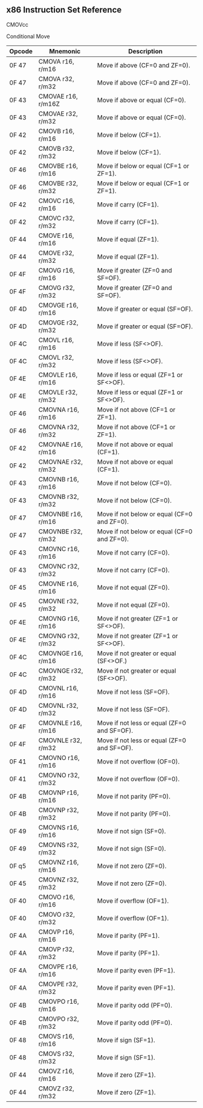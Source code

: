 ## x86 Instruction Set Reference
CMOVcc

Conditional Move

|Opcode |Mnemonic            |Description                                 |
|-------|--------------------|--------------------------------------------|
|0F 47	|CMOVA r16, r/m16	   |Move if above (CF=0 and ZF=0).
|0F 47	|CMOVA r32, r/m32	   |Move if above (CF=0 and ZF=0).
|0F 43	|CMOVAE r16, r/m16Z  |Move if above or equal (CF=0).
|0F 43	|CMOVAE r32, r/m32	 |Move if above or equal (CF=0).
|0F 42	|CMOVB r16, r/m16	   |Move if below (CF=1).
|0F 42	|CMOVB r32, r/m32	   |Move if below (CF=1).
|0F 46	|CMOVBE r16, r/m16	 |Move if below or equal (CF=1 or ZF=1).
|0F 46	|CMOVBE r32, r/m32	 |Move if below or equal (CF=1 or ZF=1).
|0F 42	|CMOVC r16, r/m16	   |Move if carry (CF=1).
|0F 42	|CMOVC r32, r/m32	   |Move if carry (CF=1).
|0F 44	|CMOVE r16, r/m16	   |Move if equal (ZF=1).
|0F 44	|CMOVE r32, r/m32	   |Move if equal (ZF=1).
|0F 4F	|CMOVG r16, r/m16	   |Move if greater (ZF=0 and SF=OF).
|0F 4F	|CMOVG r32, r/m32	   |Move if greater (ZF=0 and SF=OF).
|0F 4D	|CMOVGE r16, r/m16	 |Move if greater or equal (SF=OF).
|0F 4D	|CMOVGE r32, r/m32	 |Move if greater or equal (SF=OF).
|0F 4C	|CMOVL r16, r/m16	   |Move if less (SF<>OF).
|0F 4C	|CMOVL r32, r/m32	   |Move if less (SF<>OF).
|0F 4E	|CMOVLE r16, r/m16	 |Move if less or equal (ZF=1 or SF<>OF).
|0F 4E	|CMOVLE r32, r/m32	 |Move if less or equal (ZF=1 or SF<>OF).
|0F 46	|CMOVNA r16, r/m16	 |Move if not above (CF=1 or ZF=1).
|0F 46	|CMOVNA r32, r/m32	 |Move if not above (CF=1 or ZF=1).
|0F 42	|CMOVNAE r16, r/m16	 |Move if not above or equal (CF=1).
|0F 42	|CMOVNAE r32, r/m32	 |Move if not above or equal (CF=1).
|0F 43	|CMOVNB r16, r/m16	 |Move if not below (CF=0).
|0F 43	|CMOVNB r32, r/m32	 |Move if not below (CF=0).
|0F 47	|CMOVNBE r16, r/m16	 |Move if not below or equal (CF=0 and ZF=0).
|0F 47	|CMOVNBE r32, r/m32	 |Move if not below or equal (CF=0 and ZF=0).
|0F 43	|CMOVNC r16, r/m16	 |Move if not carry (CF=0).
|0F 43	|CMOVNC r32, r/m32	 |Move if not carry (CF=0).
|0F 45	|CMOVNE r16, r/m16	 |Move if not equal (ZF=0).
|0F 45	|CMOVNE r32, r/m32	 |Move if not equal (ZF=0).
|0F 4E	|CMOVNG r16, r/m16	 |Move if not greater (ZF=1 or SF<>OF).
|0F 4E	|CMOVNG r32, r/m32	 |Move if not greater (ZF=1 or SF<>OF).
|0F 4C	|CMOVNGE r16, r/m16	 |Move if not greater or equal (SF<>OF.)
|0F 4C	|CMOVNGE r32, r/m32	 |Move if not greater or equal (SF<>OF).
|0F 4D	|CMOVNL r16, r/m16	 |Move if not less (SF=OF).
|0F 4D	|CMOVNL r32, r/m32	 |Move if not less (SF=OF).
|0F 4F	|CMOVNLE r16, r/m16	 |Move if not less or equal (ZF=0 and SF=OF).
|0F 4F	|CMOVNLE r32, r/m32	 |Move if not less or equal (ZF=0 and SF=OF).
|0F 41	|CMOVNO r16, r/m16	 |Move if not overflow (OF=0).
|0F 41	|CMOVNO r32, r/m32	 |Move if not overflow (OF=0).
|0F 4B	|CMOVNP r16, r/m16	 |Move if not parity (PF=0).
|0F 4B	|CMOVNP r32, r/m32	 |Move if not parity (PF=0).
|0F 49	|CMOVNS r16, r/m16	 |Move if not sign (SF=0).
|0F 49	|CMOVNS r32, r/m32	 |Move if not sign (SF=0).
|0F q5	|CMOVNZ r16, r/m16	 |Move if not zero (ZF=0).
|0F 45	|CMOVNZ r32, r/m32	 |Move if not zero (ZF=0).
|0F 40	|CMOVO r16, r/m16	   |Move if overflow (OF=1).
|0F 40	|CMOVO r32, r/m32	   |Move if overflow (OF=1).
|0F 4A	|CMOVP r16, r/m16	   |Move if parity (PF=1).
|0F 4A	|CMOVP r32, r/m32	   |Move if parity (PF=1).
|0F 4A	|CMOVPE r16, r/m16	 |Move if parity even (PF=1).
|0F 4A	|CMOVPE r32, r/m32	 |Move if parity even (PF=1).
|0F 4B	|CMOVPO r16, r/m16	 |Move if parity odd (PF=0).
|0F 4B	|CMOVPO r32, r/m32	 |Move if parity odd (PF=0).
|0F 48	|CMOVS r16, r/m16	   |Move if sign (SF=1).
|0F 48	|CMOVS r32, r/m32	   |Move if sign (SF=1).
|0F 44	|CMOVZ r16, r/m16	   |Move if zero (ZF=1).
|0F 44	|CMOVZ r32, r/m32    |Move if zero (ZF=1).
